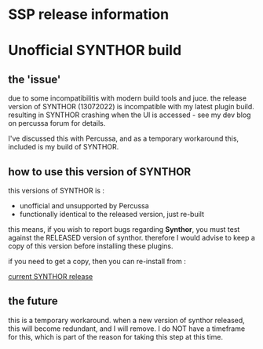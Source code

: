 # SSP release information 

# Unofficial SYNTHOR build


## the 'issue'
due to some incompatibilitis with modern build tools and juce.
the release version of SYNTHOR (13072022) is incompatible with my latest plugin build.
resulting in SYNTHOR crashing when the UI is accessed - see my dev blog on percussa forum for details.

I've discussed this with Percussa, and as a temporary workaround this, included is my build of SYNTHOR.


## how to use this version of SYNTHOR
this versions of SYNTHOR is : 
- unofficial and unsupported by Percussa
- functionally identical to the released version, just re-built

this means, if you wish to report bugs regarding **Synthor**, you must test against the RELEASED version of synthor.
therefore I would advise to keep a copy of this version before installing these plugins.

if you need to get a copy, then you can re-install from : 

[current SYNTHOR release](https://forum.percussa.com/t/update-13072022-superbooth-2022-sd-card-image-fixes-for-usb-audio-sample-rate-switching-asio-support/1556)



## the future
this is a temporary workaround. 
when a new version of synthor released, this will become redundant, and I will remove.
I do NOT have a timeframe for this, which is part of the reason for taking this step at this time.